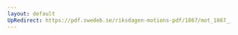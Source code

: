 ```yaml
---
layout: default
UpRedirect: https://pdf.swedeb.se/riksdagen-motions-pdf/1867/mot_1867__ak__00044/mot_1867__ak__00044_003.pdf
---
```

